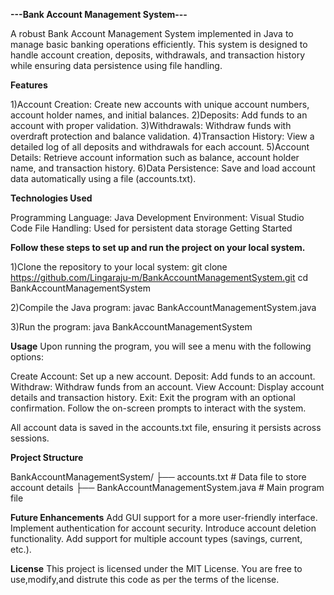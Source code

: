 **---Bank Account Management System---**


A robust Bank Account Management System implemented in Java to manage basic banking operations efficiently. This system is designed to handle account creation, deposits, withdrawals, and transaction history while ensuring data persistence using file handling.

**Features**

1)Account Creation:
    Create new accounts with unique account numbers, account holder names, and initial balances.
2)Deposits:
    Add funds to an account with proper validation.
3)Withdrawals:
    Withdraw funds with overdraft protection and balance validation.
4)Transaction History:
    View a detailed log of all deposits and withdrawals for each account.
5)Account Details:
    Retrieve account information such as balance, account holder name, and transaction history.
6)Data Persistence:
    Save and load account data automatically using a file (accounts.txt).


**Technologies Used**

Programming Language: Java
Development Environment: Visual Studio Code
File Handling: Used for persistent data storage Getting Started


**Follow these steps to set up and run the project on your local system.**

1)Clone the repository to your local system:
    git clone https://github.com/Lingaraju-m/BankAccountManagementSystem.git
    cd BankAccountManagementSystem


2)Compile the Java program:
    javac BankAccountManagementSystem.java
    
3)Run the program:
    java BankAccountManagementSystem



**Usage**
Upon running the program, you will see a menu with the following options:

Create Account: Set up a new account.
Deposit: Add funds to an account.
Withdraw: Withdraw funds from an account.
View Account: Display account details and transaction history.
Exit: Exit the program with an optional confirmation.
Follow the on-screen prompts to interact with the system.

All account data is saved in the accounts.txt file, ensuring it persists across sessions.

**Project Structure**

BankAccountManagementSystem/
├── accounts.txt         # Data file to store account details
├── BankAccountManagementSystem.java  # Main program file



**Future Enhancements**
Add GUI support for a more user-friendly interface.
Implement authentication for account security.
Introduce account deletion functionality.
Add support for multiple account types (savings, current, etc.).


**License**
This project is licensed under the MIT License. You are free to use,modify,and distrute this code as per the terms of the license.